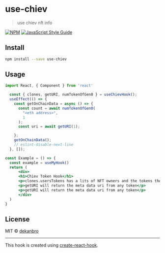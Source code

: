 # use-chiev

> use chiev nft info

[![NPM](https://img.shields.io/npm/v/use-chiev.svg)](https://www.npmjs.com/package/use-chiev) [![JavaScript Style Guide](https://img.shields.io/badge/code_style-standard-brightgreen.svg)](https://standardjs.com)

## Install

```bash
npm install --save use-chiev
```

## Usage

```jsx
import React, { Component } from 'react'

  const { clones, getURI, numTokenOfGen0 } = useChievHook();
  useEffect(() => {
    const getOnChainData = async () => {
      const count = await numTokenOfGen0(
        "<eth address>",
        1
      );
      const uri = await getURI(1);

    };
    getOnChainData();
    // eslint-disable-next-line
  }, []);

const Example = () => {
  const example = useMyHook()
  return (
      <div>
      <h1>Chiev Token Hook</h1>
      <p>clones.usersTokens has a lits of NFT owners and the tokens they own</p>
      <p>getURI will return the meta data uri from any token</p>
      <p>getURI will return the meta data uri from any token</p>
      </div>
  )
}
```

## License

MIT © [dekanbro](https://github.com/dekanbro)

---

This hook is created using [create-react-hook](https://github.com/hermanya/create-react-hook).
